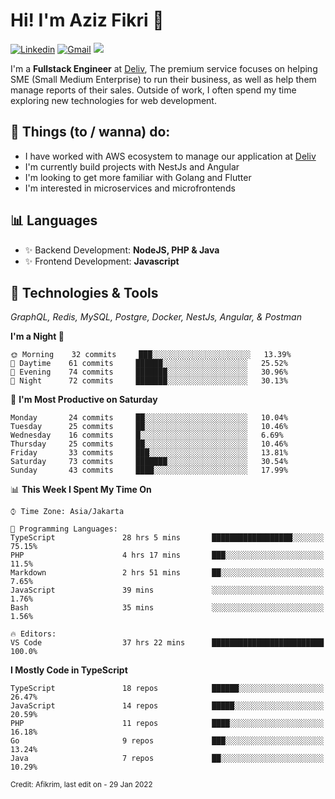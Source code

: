 <!-- Greetings -->
# Hi! I'm Aziz Fikri :bow:

<!-- Social Media -->
[![Linkedin](https://img.shields.io/badge/-afikrim-blue?style=flat&logo=Linkedin&logoColor=white)](https://www.linkedin.com/in/afikrim/)
[![Gmail](https://img.shields.io/badge/-afikrim10@gmail.com-c14438?style=flat&logo=Gmail&logoColor=white)](mailto:afikrim10@gmail.com)
![](https://komarev.com/ghpvc/?username=afikrim&label=Visitor&color=2bbc8a)

<!-- Introduction -->
I'm a **Fullstack Engineer** at [Deliv](https://kios.deliv.id), The premium service focuses on helping SME (Small Medium Enterprise) to run their business, as well as help them manage reports of their sales. Outside of work, I often spend my time exploring new technologies for web development.

## 📃 Things (to / wanna) do:
- I have worked with AWS ecosystem to manage our application at [Deliv](https://kios.deliv.id)
- I'm currently build projects with NestJs and Angular
- I'm looking to get more familiar with Golang and Flutter
- I'm interested in microservices and microfrontends

## 📊 Languages
- ✨ Backend Development: **NodeJS, PHP & Java**
- ✨ Frontend Development: **Javascript**

## 🔧 Technologies & Tools
*GraphQL, Redis, MySQL, Postgre, Docker, NestJs, Angular, & Postman*

<!--START_SECTION:waka-->
**I'm a Night 🦉** 

```text
🌞 Morning    32 commits     ███░░░░░░░░░░░░░░░░░░░░░░   13.39% 
🌆 Daytime    61 commits     ██████░░░░░░░░░░░░░░░░░░░   25.52% 
🌃 Evening    74 commits     ███████░░░░░░░░░░░░░░░░░░   30.96% 
🌙 Night      72 commits     ███████░░░░░░░░░░░░░░░░░░   30.13%

```
📅 **I'm Most Productive on Saturday** 

```text
Monday       24 commits     ██░░░░░░░░░░░░░░░░░░░░░░░   10.04% 
Tuesday      25 commits     ██░░░░░░░░░░░░░░░░░░░░░░░   10.46% 
Wednesday    16 commits     █░░░░░░░░░░░░░░░░░░░░░░░░   6.69% 
Thursday     25 commits     ██░░░░░░░░░░░░░░░░░░░░░░░   10.46% 
Friday       33 commits     ███░░░░░░░░░░░░░░░░░░░░░░   13.81% 
Saturday     73 commits     ███████░░░░░░░░░░░░░░░░░░   30.54% 
Sunday       43 commits     ████░░░░░░░░░░░░░░░░░░░░░   17.99%

```


📊 **This Week I Spent My Time On** 

```text
⌚︎ Time Zone: Asia/Jakarta

💬 Programming Languages: 
TypeScript               28 hrs 5 mins       ██████████████████░░░░░░░   75.15% 
PHP                      4 hrs 17 mins       ███░░░░░░░░░░░░░░░░░░░░░░   11.5% 
Markdown                 2 hrs 51 mins       ██░░░░░░░░░░░░░░░░░░░░░░░   7.65% 
JavaScript               39 mins             ░░░░░░░░░░░░░░░░░░░░░░░░░   1.76% 
Bash                     35 mins             ░░░░░░░░░░░░░░░░░░░░░░░░░   1.56%

🔥 Editors: 
VS Code                  37 hrs 22 mins      █████████████████████████   100.0%

```

**I Mostly Code in TypeScript** 

```text
TypeScript               18 repos            ██████░░░░░░░░░░░░░░░░░░░   26.47% 
JavaScript               14 repos            █████░░░░░░░░░░░░░░░░░░░░   20.59% 
PHP                      11 repos            ████░░░░░░░░░░░░░░░░░░░░░   16.18% 
Go                       9 repos             ███░░░░░░░░░░░░░░░░░░░░░░   13.24% 
Java                     7 repos             ██░░░░░░░░░░░░░░░░░░░░░░░   10.29%

```



<!--END_SECTION:waka-->

<sub>Credit: Afikrim, last edit on - 29 Jan 2022</sub>
